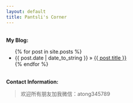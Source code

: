 ```yaml
---
layout: default
title: Pantsli's Corner
---
```


<p><br /><b>My Blog:</b></p>
  <ul class="posts">
    {% for post in site.posts %}
      <li><span>{{ post.date | date_to_string }}</span> &raquo; <a href="{{ post.url }}">{{ post.title }}</a></li>
    {% endfor %}
  </ul>

<p><br /><b>Contact Information:</b></p>

<blockquote>
欢迎所有朋友加我微信：atong345789
</blockquote>

[oss]:http://en.wikipedia.org/wiki/Open_source
